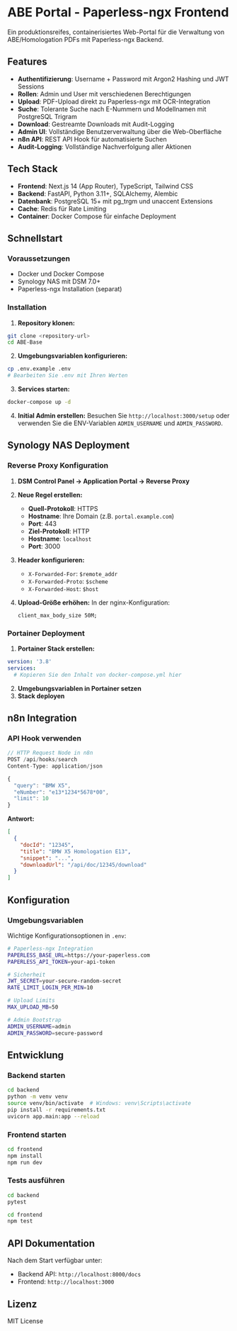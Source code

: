 # ABE Portal - Paperless-ngx Frontend

Ein produktionsreifes, containerisiertes Web-Portal für die Verwaltung von ABE/Homologation PDFs mit Paperless-ngx Backend.

## Features

- **Authentifizierung**: Username + Password mit Argon2 Hashing und JWT Sessions
- **Rollen**: Admin und User mit verschiedenen Berechtigungen
- **Upload**: PDF-Upload direkt zu Paperless-ngx mit OCR-Integration
- **Suche**: Tolerante Suche nach E-Nummern und Modellnamen mit PostgreSQL Trigram
- **Download**: Gestreamte Downloads mit Audit-Logging
- **Admin UI**: Vollständige Benutzerverwaltung über die Web-Oberfläche
- **n8n API**: REST API Hook für automatisierte Suchen
- **Audit-Logging**: Vollständige Nachverfolgung aller Aktionen

## Tech Stack

- **Frontend**: Next.js 14 (App Router), TypeScript, Tailwind CSS
- **Backend**: FastAPI, Python 3.11+, SQLAlchemy, Alembic
- **Datenbank**: PostgreSQL 15+ mit pg_trgm und unaccent Extensions
- **Cache**: Redis für Rate Limiting
- **Container**: Docker Compose für einfache Deployment

## Schnellstart

### Voraussetzungen

- Docker und Docker Compose
- Synology NAS mit DSM 7.0+
- Paperless-ngx Installation (separat)

### Installation

1. **Repository klonen:**
```bash
git clone <repository-url>
cd ABE-Base
```

2. **Umgebungsvariablen konfigurieren:**
```bash
cp .env.example .env
# Bearbeiten Sie .env mit Ihren Werten
```

3. **Services starten:**
```bash
docker-compose up -d
```

4. **Initial Admin erstellen:**
Besuchen Sie `http://localhost:3000/setup` oder verwenden Sie die ENV-Variablen `ADMIN_USERNAME` und `ADMIN_PASSWORD`.

## Synology NAS Deployment

### Reverse Proxy Konfiguration

1. **DSM Control Panel → Application Portal → Reverse Proxy**
2. **Neue Regel erstellen:**
   - **Quell-Protokoll**: HTTPS
   - **Hostname**: Ihre Domain (z.B. `portal.example.com`)
   - **Port**: 443
   - **Ziel-Protokoll**: HTTP
   - **Hostname**: `localhost`
   - **Port**: 3000

3. **Header konfigurieren:**
   - `X-Forwarded-For`: `$remote_addr`
   - `X-Forwarded-Proto`: `$scheme`
   - `X-Forwarded-Host`: `$host`

4. **Upload-Größe erhöhen:**
   In der nginx-Konfiguration:
   ```nginx
   client_max_body_size 50M;
   ```

### Portainer Deployment

1. **Portainer Stack erstellen:**
```yaml
version: '3.8'
services:
  # Kopieren Sie den Inhalt von docker-compose.yml hier
```

2. **Umgebungsvariablen in Portainer setzen**
3. **Stack deployen**

## n8n Integration

### API Hook verwenden

```javascript
// HTTP Request Node in n8n
POST /api/hooks/search
Content-Type: application/json

{
  "query": "BMW X5",
  "eNumber": "e13*1234*5678*00",
  "limit": 10
}
```

**Antwort:**
```json
[
  {
    "docId": "12345",
    "title": "BMW X5 Homologation E13",
    "snippet": "...",
    "downloadUrl": "/api/doc/12345/download"
  }
]
```

## Konfiguration

### Umgebungsvariablen

Wichtige Konfigurationsoptionen in `.env`:

```bash
# Paperless-ngx Integration
PAPERLESS_BASE_URL=https://your-paperless.com
PAPERLESS_API_TOKEN=your-api-token

# Sicherheit
JWT_SECRET=your-secure-random-secret
RATE_LIMIT_LOGIN_PER_MIN=10

# Upload Limits
MAX_UPLOAD_MB=50

# Admin Bootstrap
ADMIN_USERNAME=admin
ADMIN_PASSWORD=secure-password
```

## Entwicklung

### Backend starten

```bash
cd backend
python -m venv venv
source venv/bin/activate  # Windows: venv\Scripts\activate
pip install -r requirements.txt
uvicorn app.main:app --reload
```

### Frontend starten

```bash
cd frontend
npm install
npm run dev
```

### Tests ausführen

```bash
cd backend
pytest

cd frontend
npm test
```

## API Dokumentation

Nach dem Start verfügbar unter:
- Backend API: `http://localhost:8000/docs`
- Frontend: `http://localhost:3000`

## Lizenz

MIT License
